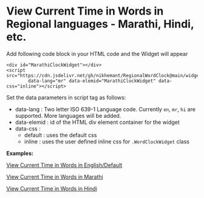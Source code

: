 # View Current Time in Words in Regional languages - Marathi, Hindi, etc.

Add following code block in your HTML code and the Widget will appear

```
<div id="MarathiClockWidget"></div>
<script src="https://cdn.jsdelivr.net/gh/nikhemant/RegionalWordClock@main/widget/WordClockWidget.js" 
        data-lang="mr" data-elemid="MarathiClockWidget" data-css="inline"></script> 

```

Set the data parameters in script tag as follows:

- data-lang : Two letter ISO 639-1 Language code. Currently ```en```, ```mr```, ```hi``` are supported. More languages will be added.
- data-elemid : id of the HTML div element container for the widget
- data-css : 
  - default : uses the default css
  - inline : uses the user defined inline css for ```.WordClockWidget``` class


**Examples:**

[View Current Time in Words in English/Default](https://nikhemant.github.io/RegionalWordClock/index-lang.html)

[View Current Time in Words in Marathi](https://nikhemant.github.io/RegionalWordClock/index-lang.html?lang=mr)

[View Current Time in Words in Hindi](https://nikhemant.github.io/RegionalWordClock/index-lang.html?lang=hi)